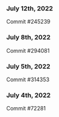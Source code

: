 ### July 12th, 2022

Commit #245239

### July 8th, 2022

Commit #294081

### July 5th, 2022

Commit #314353


### July 4th, 2022

Commit #72281
